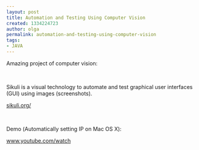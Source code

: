 ```yaml
---
layout: post
title: Automation and Testing Using Computer Vision
created: 1334224723
author: olga
permalink: automation-and-testing-using-computer-vision
tags:
- JAVA
---
```

<p>Amazing project of computer vision:</p>
<p>&nbsp;</p>
<p>Sikuli is a visual technology to automate and test             graphical user interfaces (GUI) using images (screenshots).</p>
<p><a href="http://sikuli.org/">sikuli.org/</a></p>
<p>&nbsp;</p>
<p>Demo (<span title="Sikuli Script Demo (Automatically setting IP on Mac OS X)" dir="ltr" class="long-title" id="eow-title">Automatically setting IP on Mac OS X</span>): </p>
<p><a href="http://www.youtube.com/watch?v=FxDOlhysFcM&amp;feature=player_embedded">www.youtube.com/watch</a></p>
